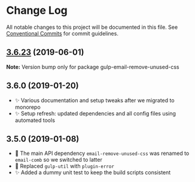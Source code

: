 # Change Log

All notable changes to this project will be documented in this file.
See [Conventional Commits](https://conventionalcommits.org) for commit guidelines.

## [3.6.23](https://gitlab.com/codsen/codsen/compare/gulp-email-remove-unused-css@3.6.22...gulp-email-remove-unused-css@3.6.23) (2019-06-01)

**Note:** Version bump only for package gulp-email-remove-unused-css





## 3.6.0 (2019-01-20)

- ✨ Various documentation and setup tweaks after we migrated to monorepo
- ✨ Setup refresh: updated dependencies and all config files using automated tools

## 3.5.0 (2019-01-08)

- 🔧 The main API dependency `email-remove-unused-css` was renamed to `email-comb` so we switched to latter
- 🔧 Replaced `gulp-util` with `plugin-error`
- ✨ Added a dummy unit test to keep the build scripts consistent
